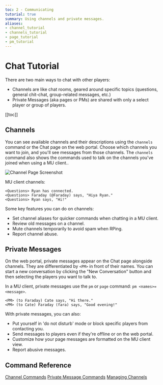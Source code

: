 ```yaml
---
toc: 2 - Communicating
tutorial: true
summary: Using channels and private messages.
aliases:
- channel_tutorial
- channels_tutorial
- page_tutorial
- pm_tutorial
---
```

# Chat Tutorial

There are two main ways to chat with other players:

* Channels are like chat rooms, geared around specific topics (questions, general chit-chat, group-related messages, etc.)
* Private Messages (aka pages or PMs) are shared with only a select player or group of players.

[[toc]]

## Channels

You can see available channels and their descriptions using the `channels` command or the Chat page on the web portal.  Choose which channels you want to join, and you'll see messages from those channels.  The `channels` command also shows the commands used to talk on the channels you've joined when using a MU client..

![Channel Page Screenshot](https://aresmush.com/images/help-images/chat.png)

MU client channels:

    <Questions> Ryan has connected.
    <Questions> Faraday (@Faraday) says, "Hiya Ryan."
    <Questions> Ryan says, "Hi!"

Some key features you can do on channels:

* Set channel aliases for quicker commands when chatting in a MU client.
* Review old messages on a channel.
* Mute channels temporarily to avoid spam when RPing.
* Report channel abuse.

## Private Messages

On the web portal, private messages appear on the Chat page alongside channels.  They are differentiated by `<PM>` in front of their names. You can start a new conversation by clicking the "New Conversation" button and then selecting the players you want to talk to.
  
In a MU client, private messages use the `pm` or `page` command: `pm <names>=<message>`.
  
    <PM> (to Faraday) Cate says, "Hi there."
    <PM> (to Cate) Faraday (fara) says, "Good evening!"

With private messages, you can also:

* Put yourself in 'do not disturb' mode or block specific players from contacting you.
* Send messages to players even if they're offline or on the web portal.
* Customize how your page messages are formatted on the MU client view.
* Report abusive messages.

## Command Reference

[Channel Commands](/help/channels)
[Private Message Commands](/help/pm)
[Managing Channels](/help/manage_channels)  

